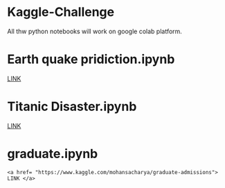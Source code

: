 # Kaggle-Challenge

All thw python notebooks will work on google colab platform.

# Earth quake pridiction.ipynb
   <a href= "https://www.kaggle.com/c/LANL-Earthquake-Prediction/overview"> LINK </a>
 
 # Titanic Disaster.ipynb
   <a href= "https://www.kaggle.com/c/titanic"> LINK </a>
    
    
 # graduate.ipynb
    <a href= "https://www.kaggle.com/mohansacharya/graduate-admissions"> LINK </a>
    
